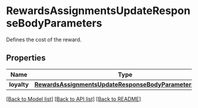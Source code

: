 # RewardsAssignmentsUpdateResponseBodyParameters

Defines the cost of the reward.

## Properties
Name | Type | Description | Notes
------------ | ------------- | ------------- | -------------
**loyalty** | [**RewardsAssignmentsUpdateResponseBodyParametersLoyalty**](RewardsAssignmentsUpdateResponseBodyParametersLoyalty.md) |  | [optional] 

[[Back to Model list]](../README.md#documentation-for-models) [[Back to API list]](../README.md#documentation-for-api-endpoints) [[Back to README]](../README.md)


